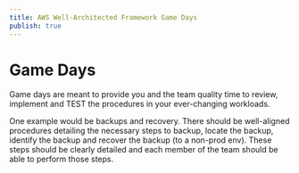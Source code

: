 ```yaml
---
title: AWS Well-Architected Framework Game Days
publish: true
---
```

# Game Days
Game days are meant to provide you and the team quality time to review, implement and TEST the procedures in your ever-changing workloads. 

One example would be backups and recovery. There should be well-aligned procedures detailing the necessary steps to backup, locate the backup, identify the backup and recover the backup (to a non-prod env). These steps should be clearly detailed and each member of the team should be able to perform those steps. 